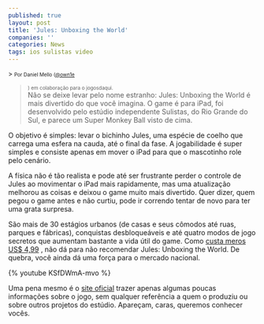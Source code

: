 ```yaml
---
published: true
layout: post
title: 'Jules: Unboxing the World'
companies: ''
categories: News
tags: ios sulistas video
---
```

<font size="2">> <span style="font-size: x-small;">Por Daniel Mello (</span><a href="http://twitter.com/#!/own1e" target="_blank"><span style="font-size: x-small;">@own1e</span></a>
> <span style="font-size: x-small;">) em c</span><span style="font-size: x-small;">olabora&#231;&#227;o para o jogosdaqui.</span></font>
> <span style="font-size: x-small;"><br /></span>
N&#227;o se deixe levar pelo nome estranho: Jules: Unboxing the World &#233; mais divertido do que voc&#234; imagina. O game &#233; para iPad, foi desenvolvido pelo est&#250;dio independente Sulistas, do Rio Grande do Sul, e parece um Super Monkey Ball visto de cima.
 
O objetivo &#233; simples: levar o bichinho Jules, uma esp&#233;cie de coelho que carrega uma esfera na cauda, at&#233; o final da fase. A jogabilidade &#233; super simples e consiste apenas em mover o iPad para que o mascotinho role pelo cen&#225;rio. 

 
A f&#237;sica n&#227;o &#233; t&#227;o realista e pode at&#233; ser frustrante perder o controle de Jules ao movimentar o iPad mais rapidamente, mas uma atualiza&#231;&#227;o melhorou as coisas e deixou o game muito mais divertido. Quer dizer, quem pegou o game antes e n&#227;o curtiu, pode ir correndo tentar de novo para ter uma grata surpresa.
 

 
S&#227;o mais de 30 est&#225;gios urbanos (de casas e seus c&#244;modos at&#233; ruas, parques e f&#225;bricas), conquistas desbloque&#225;veis e at&#233; quatro modos de jogo secretos que aumentam bastante a vida &#250;til do game. Como <a href="http://itunes.apple.com/us/app/jules-unboxing-the-world/id385760703?mt=8" target="_blank">custa meros US$ 4,99</a>
, n&#227;o d&#225; para n&#227;o recomendar Jules: Unboxing the World. De quebra, voc&#234; ainda d&#225; uma for&#231;a para o mercado nacional.
 
{% youtube KSfDWmA-mvo %}
 
Uma pena mesmo &#233; o <a href="http://www.julesunboxingtheworld.com/" target="_blank">site oficial</a>
 trazer apenas algumas poucas informa&#231;&#245;es sobre o jogo, sem qualquer refer&#234;ncia a quem o produziu ou sobre outros projetos do est&#250;dio. Apare&#231;am, caras, queremos conhecer voc&#234;s.
 
